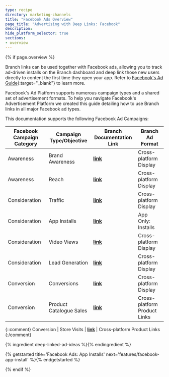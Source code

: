 ```yaml
---
type: recipe
directory: marketing-channels
title: "Facebook Ads Overview"
page_title: "Advertising with Deep Links: Facebook"
description:
hide_platform_selector: true
sections:
- overview
---
```


{% if page.overview %}

Branch links can be used together with Facebook ads, allowing you to track ad-driven installs on the Branch dashboard and deep link those new users directly to content the first time they open your app. Refer to [Facebook's Ad Guide](https://www.facebook.com/business/ads-guide){:target="_blank"} to learn more.

Facebook's Ad Platform supports numerous campaign types and a shared set of advertisement formats. To help you navigate Facebook's Advertisement Platform we created this guide detailing how to use Branch links in all major Facebook ad types.

This documentation supports the following Facebook Ad Campaigns:

Facebook Campaign Category | Campaign Type/Objective | Branch Documentation Link | Branch Ad Format
--- | --- | --- | ---
Awareness | Brand Awareness | **[link]({{base.url}}/marketing-channels/facebook-platform-ads/)** | Cross-platform Display
Awareness | Reach | **[link]({{base.url}}/marketing-channels/facebook-platform-ads/)** | Cross-platform Display
Consideration | Traffic | **[link]({{base.url}}/marketing-channels/facebook-engagement-ads/)** | Cross-platform Display
Consideration | App Installs | **[link]({{base.url}}/marketing-channels/facebook-app-install/)** | App Only: Installs
Consideration | Video Views | **[link]({{base.url}}/marketing-channels/facebook-platform-ads/)** | Cross-platform Display
Consideration | Lead Generation | **[link]({{base.url}}/marketing-channels/facebook-platform-ads/)** | Cross-platform Display
Conversion | Conversions | **[link]({{base.url}}/marketing-channels/facebook-engagement-ads/)** | Cross-platform Display
Conversion | Product Catalogue Sales | **[link]({{base.url}}/marketing-channels/facebook-dynamic-ads/)** | Cross-platform Product Links

{::comment}
Conversion | Store Visits | **[link]()** | Cross-platform Product Links
{:/comment}

{% ingredient deep-linked-ad-ideas %}{% endingredient %}

{% getstarted title='Facebook Ads: App Installs' next='features/facebook-app-install' %}{% endgetstarted %}

{% endif %}
